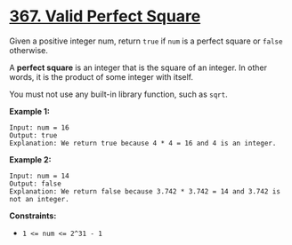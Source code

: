 # [367. Valid Perfect Square](https://leetcode.com/problems/valid-perfect-square/description/?envType=problem-list-v2&envId=binary-search)

Given a positive integer num, return `true` if `num` is a perfect square or `false` otherwise.

A **perfect square**  is an integer that is the square of an integer. In other words, it is the product of some integer with itself.

You must not use any built-in library function, such as `sqrt`.

**Example 1:** 

```
Input: num = 16
Output: true
Explanation: We return true because 4 * 4 = 16 and 4 is an integer.
```

**Example 2:** 

```
Input: num = 14
Output: false
Explanation: We return false because 3.742 * 3.742 = 14 and 3.742 is not an integer.
```

**Constraints:** 

- `1 <= num <= 2^31 - 1`